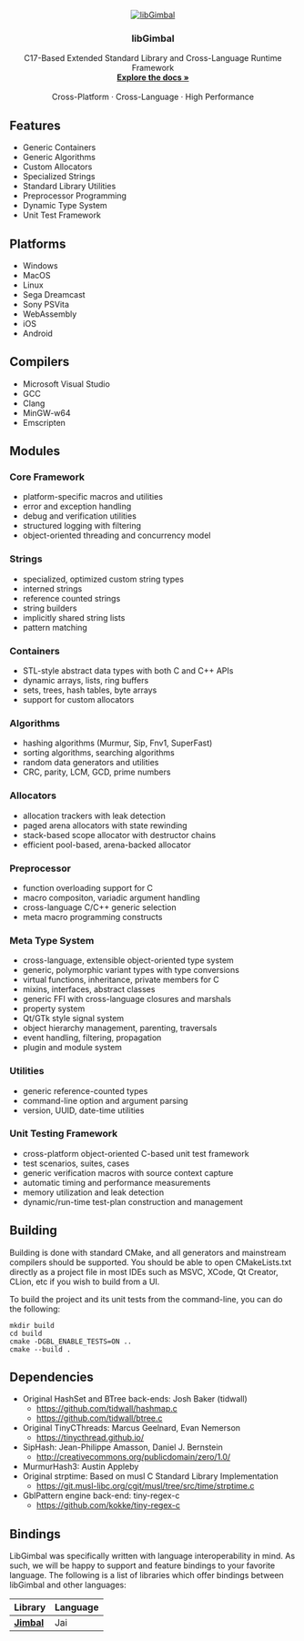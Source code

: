 
<!-- PROJECT LOGO -->
<br />
<div align="center">
  <a href="https://github.com/gyrovorbis/libgimbal">
    <img src="http://libgimbal.elysianshadows.com/libgimbal_icon.png" alt="libGimbal">
  </a>

  <h3 align="center">libGimbal</h3>

  <p align="center">
    C17-Based Extended Standard Library and Cross-Language Runtime Framework
    <br />
    <a href="http://libgimbal.elysianshadows.com"><strong>Explore the docs »</strong></a>
    <br />
    <br />
    Cross-Platform
    ·
    Cross-Language
    ·
    High Performance
  </p>
</div>

## Features ##
- Generic Containers 
- Generic Algorithms 
- Custom Allocators
- Specialized Strings 
- Standard Library Utilities
- Preprocessor Programming
- Dynamic Type System 
- Unit Test Framework

## Platforms ##
- Windows 
- MacOS 
- Linux 
- Sega Dreamcast
- Sony PSVita
- WebAssembly
- iOS
- Android

## Compilers ##
- Microsoft Visual Studio
- GCC
- Clang
- MinGW-w64
- Emscripten

## Modules ##
### Core Framework ###
- platform-specific macros and utilities
- error and exception handling
- debug and verification utilities
- structured logging with filtering
- object-oriented threading and concurrency model

### Strings ###
- specialized, optimized custom string types
- interned strings
- reference counted strings
- string builders
- implicitly shared string lists
- pattern matching

### Containers ###
- STL-style abstract data types with both C and C++ APIs
- dynamic arrays, lists, ring buffers
- sets, trees, hash tables, byte arrays
- support for custom allocators

### Algorithms ###
- hashing algorithms (Murmur, Sip, Fnv1, SuperFast)
- sorting algorithms, searching algorithms
- random data generators and utilities
- CRC, parity, LCM, GCD, prime numbers

### Allocators ###
- allocation trackers with leak detection
- paged arena allocators with state rewinding
- stack-based scope allocator with destructor chains
- efficient pool-based, arena-backed allocator

### Preprocessor ###
- function overloading support for C
- macro compositon, variadic argument handling
- cross-language C/C++ generic selection
- meta macro programming constructs

### Meta Type System ###
- cross-language, extensible object-oriented type system
- generic, polymorphic variant types with type conversions
- virtual functions, inheritance, private members for C
- mixins, interfaces, abstract classes
- generic FFI with cross-language closures and marshals
- property system
- Qt/GTk style signal system
- object hierarchy management, parenting, traversals
- event handling, filtering, propagation
- plugin and module system

### Utilities ###
- generic reference-counted types
- command-line option and argument parsing
- version, UUID, date-time utilities

### Unit Testing Framework ###
- cross-platform object-oriented C-based unit test framework
- test scenarios, suites, cases
- generic verification macros with source context capture
- automatic timing and performance measurements
- memory utilization and leak detection
- dynamic/run-time test-plan construction and management

## Building ##
Building is done with standard CMake, and all generators and mainstream compilers should be supported. You should be able to open CMakeLists.txt directly as a project file in most IDEs such as MSVC, XCode, Qt Creator, CLion, etc if you wish to build from a UI.

To build the project and its unit tests from the command-line, you can do the following:
```
mkdir build
cd build
cmake -DGBL_ENABLE_TESTS=ON ..
cmake --build . 
```

## Dependencies ##
  - Original HashSet and BTree back-ends: Josh Baker (tidwall) 
    - https://github.com/tidwall/hashmap.c
    - https://github.com/tidwall/btree.c
  - Original TinyCThreads: Marcus Geelnard, Evan Nemerson
    - https://tinycthread.github.io/
  - SipHash: Jean-Philippe Amasson, Daniel J. Bernstein 
    - http://creativecommons.org/publicdomain/zero/1.0/
  - MurmurHash3: Austin Appleby
  - Original strptime: Based on musl C Standard Library Implementation
    - https://git.musl-libc.org/cgit/musl/tree/src/time/strptime.c
  - GblPattern engine back-end: tiny-regex-c 
    - https://github.com/kokke/tiny-regex-c

## Bindings ##
LibGimbal was specifically written with language interoperability in mind. As such, we will be happy to support and feature bindings to your favorite language. The following is a list of libraries which offer bindings between libGimbal and other languages:

|Library                                                                         | Language |
|--------------------------------------------------------------------------------|----------|
|<a href="https://github.com/AaronGlazer/jimbal"><strong>Jimbal</strong></a>     |Jai       |
